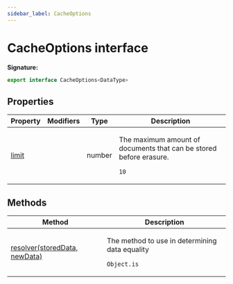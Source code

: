 ```yaml
---
sidebar_label: CacheOptions
---
```


# CacheOptions interface

**Signature:**

```typescript
export interface CacheOptions<DataType>
```

## Properties

| Property                                 | Modifiers | Type   | Description                                                                                      |
| ---------------------------------------- | --------- | ------ | ------------------------------------------------------------------------------------------------ |
| [limit](./ts-japi.cacheoptions.limit.md) |           | number | <p>The maximum amount of documents that can be stored before erasure.</p><p> <code>10</code></p> |

## Methods

| Method                                                              | Description                                                                         |
| ------------------------------------------------------------------- | ----------------------------------------------------------------------------------- |
| [resolver(storedData, newData)](./ts-japi.cacheoptions.resolver.md) | <p>The method to use in determining data equality</p><p> <code>Object.is</code></p> |
